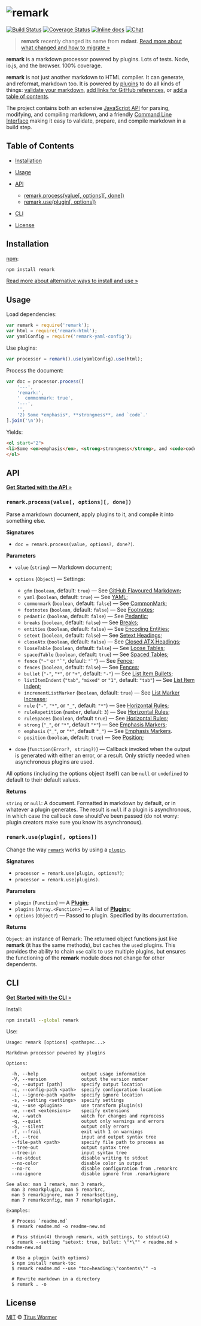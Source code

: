 # ![remark](https://cdn.rawgit.com/wooorm/remark/master/logo.svg)

[![Build Status](https://img.shields.io/travis/wooorm/remark.svg)](https://travis-ci.org/wooorm/remark) [![Coverage Status](https://img.shields.io/codecov/c/github/wooorm/remark.svg)](https://codecov.io/github/wooorm/remark) [![Inline docs](https://img.shields.io/badge/docs-A-brightgreen.svg)](http://inch-ci.org/github/wooorm/remark) [![Chat](https://img.shields.io/gitter/room/wooorm/remark.svg)](https://gitter.im/wooorm/remark)

> **remark** recently changed its name from **mdast**. [Read more about
> what changed and how to migrate »](https://github.com/wooorm/remark/releases/tag/3.0.0)

**remark** is a markdown processor powered by plugins. Lots of tests. Node,
io.js, and the browser. 100% coverage.

**remark** is not just another markdown to HTML compiler. It can generate,
and reformat, markdown too. It is powered by [plugins](doc/plugins.md) to do
all kinds of things: [validate your markdown](https://github.com/wooorm/remark-lint),
[add links for GitHub references](https://github.com/wooorm/remark-github), or
[add a table of contents](https://github.com/wooorm/remark-toc).

The project contains both an extensive [JavaScript API](doc/remark.3.md) for
parsing, modifying, and compiling markdown, and a friendly [Command Line
Interface](doc/remark.1.md) making it easy to validate, prepare, and compile
markdown in a build step.

## Table of Contents

*   [Installation](#installation)

*   [Usage](#usage)

*   [API](#api)

    *   [remark.process(value\[, options\]\[, done\])](#remarkprocessvalue-options-done)
    *   [remark.use(plugin\[, options\])](#remarkuseplugin-options)

*   [CLI](#cli)

*   [License](#license)

## Installation

[npm](https://docs.npmjs.com/cli/install):

```bash
npm install remark
```

[Read more about alternative ways to install and use »](doc/installation.md)

## Usage

Load dependencies:

```javascript
var remark = require('remark');
var html = require('remark-html');
var yamlConfig = require('remark-yaml-config');
```

Use plugins:

```javascript
var processor = remark().use(yamlConfig).use(html);
```

Process the document:

```javascript
var doc = processor.process([
    '---',
    'remark:',
    '  commonmark: true',
    '---',
    '',
    '2) Some *emphasis*, **strongness**, and `code`.'
].join('\n'));
```

Yields:

```html
<ol start="2">
<li>Some <em>emphasis</em>, <strong>strongness</strong>, and <code>code</code>.</li>
</ol>
```

## API

[**Get Started with the API** »](doc/getting-started.md#application-programming-interface)

### `remark.process(value[, options][, done])`

Parse a markdown document, apply plugins to it, and compile it into
something else.

**Signatures**

*   `doc = remark.process(value, options?, done?)`.

**Parameters**

*   `value` (`string`) — Markdown document;

*   `options` (`Object`) — Settings:

    *   `gfm` (`boolean`, default: `true`) — See [GitHub Flavoured Markdown](doc/remarksetting.7.md#github-flavoured-markdown);
    *   `yaml` (`boolean`, default: `true`) — See [YAML](doc/remarksetting.7.md#yaml);
    *   `commonmark` (`boolean`, default: `false`) — See [CommonMark](doc/remarksetting.7.md#commonmark);
    *   `footnotes` (`boolean`, default: `false`) — See [Footnotes](doc/remarksetting.7.md#footnotes);
    *   `pedantic` (`boolean`, default: `false`) — See [Pedantic](doc/remarksetting.7.md#pedantic);
    *   `breaks` (`boolean`, default: `false`) — See [Breaks](doc/remarksetting.7.md#breaks);
    *   `entities` (`boolean`, default: `false`) — See [Encoding Entities](doc/remarksetting.7.md#encoding-entities);
    *   `setext` (`boolean`, default: `false`) — See [Setext Headings](doc/remarksetting.7.md#setext-headings);
    *   `closeAtx` (`boolean`, default: `false`) — See [Closed ATX Headings](doc/remarksetting.7.md#closed-atx-headings);
    *   `looseTable` (`boolean`, default: `false`) — See [Loose Tables](doc/remarksetting.7.md#loose-tables);
    *   `spacedTable` (`boolean`, default: `true`) — See [Spaced Tables](doc/remarksetting.7.md#spaced-tables);
    *   `fence` (`"~"` or ``"`"``, default: ``"`"``) — See [Fence](doc/remarksetting.7.md#fence);
    *   `fences` (`boolean`, default: `false`) — See [Fences](doc/remarksetting.7.md#fences);
    *   `bullet` (`"-"`, `"*"`, or `"+"`, default: `"-"`) — See [List Item Bullets](doc/remarksetting.7.md#list-item-bullets);
    *   `listItemIndent` (`"tab"`, `"mixed"` or `"1"`, default: `"tab"`) — See [List Item Indent](doc/remarksetting.7.md#list-item-indent);
    *   `incrementListMarker` (`boolean`, default: `true`) — See [List Marker Increase](doc/remarksetting.7.md#list-marker-increase);
    *   `rule` (`"-"`, `"*"`, or `"_"`, default: `"*"`) — See [Horizontal Rules](doc/remarksetting.7.md#horizontal-rules);
    *   `ruleRepetition` (`number`, default: `3`) — See [Horizontal Rules](doc/remarksetting.7.md#horizontal-rules);
    *   `ruleSpaces` (`boolean`, default `true`) — See [Horizontal Rules](doc/remarksetting.7.md#horizontal-rules);
    *   `strong` (`"_"`, or `"*"`, default `"*"`) — See [Emphasis Markers](doc/remarksetting.7.md#emphasis-markers);
    *   `emphasis` (`"_"`, or `"*"`, default `"_"`) — See [Emphasis Markers](doc/remarksetting.7.md#emphasis-markers).
    *   `position` (`boolean`, default: `true`) — See [Position](doc/remarksetting.7.md#position);

*   `done` (`function(Error?, string?)`) — Callback invoked when the output
    is generated with either an error, or a result. Only strictly needed when
    asynchronous plugins are used.

All options (including the options object itself) can be `null` or `undefined`
to default to their default values.

**Returns**

`string` or `null`: A document. Formatted in markdown by default, or in
whatever a plugin generates.
The result is `null` if a plugin is asynchronous, in which case the callback
`done` should’ve been passed (do not worry: plugin creators make sure you know
its asynchronous).

### `remark.use(plugin[, options])`

Change the way [`remark`](#api) works by using a [`plugin`](doc/plugins.md).

**Signatures**

*   `processor = remark.use(plugin, options?)`;
*   `processor = remark.use(plugins)`.

**Parameters**

*   `plugin` (`Function`) — A [**Plugin**](doc/plugins.md);
*   `plugins` (`Array.<Function>`) — A list of [**Plugin**](doc/plugins.md)s;
*   `options` (`Object?`) — Passed to plugin. Specified by its documentation.

**Returns**

`Object`: an instance of Remark: The returned object functions just like
**remark** (it has the same methods), but caches the `use`d plugins. This
provides the ability to chain `use` calls to use multiple plugins, but
ensures the functioning of the **remark** module does not change for other
dependents.

## CLI

[**Get Started with the CLI** »](doc/getting-started.md#command-line-interface)

Install:

```bash
npm install --global remark
```

Use:

```text
Usage: remark [options] <pathspec...>

Markdown processor powered by plugins

Options:

  -h, --help                output usage information
  -V, --version             output the version number
  -o, --output [path]       specify output location
  -c, --config-path <path>  specify configuration location
  -i, --ignore-path <path>  specify ignore location
  -s, --setting <settings>  specify settings
  -u, --use <plugins>       use transform plugin(s)
  -e, --ext <extensions>    specify extensions
  -w, --watch               watch for changes and reprocess
  -q, --quiet               output only warnings and errors
  -S, --silent              output only errors
  -f, --frail               exit with 1 on warnings
  -t, --tree                input and output syntax tree
  --file-path <path>        specify file path to process as
  --tree-out                output syntax tree
  --tree-in                 input syntax tree
  --no-stdout               disable writing to stdout
  --no-color                disable color in output
  --no-rc                   disable configuration from .remarkrc
  --no-ignore               disable ignore from .remarkignore

See also: man 1 remark, man 3 remark,
  man 3 remarkplugin, man 5 remarkrc,
  man 5 remarkignore, man 7 remarksetting,
  man 7 remarkconfig, man 7 remarkplugin.

Examples:

  # Process `readme.md`
  $ remark readme.md -o readme-new.md

  # Pass stdin(4) through remark, with settings, to stdout(4)
  $ remark --setting "setext: true, bullet: \"*\"" < readme.md > readme-new.md

  # Use a plugin (with options)
  $ npm install remark-toc
  $ remark readme.md --use "toc=heading:\"contents\"" -o

  # Rewrite markdown in a directory
  $ remark . -o
```

## License

[MIT](LICENSE) © [Titus Wormer](http://wooorm.com)
